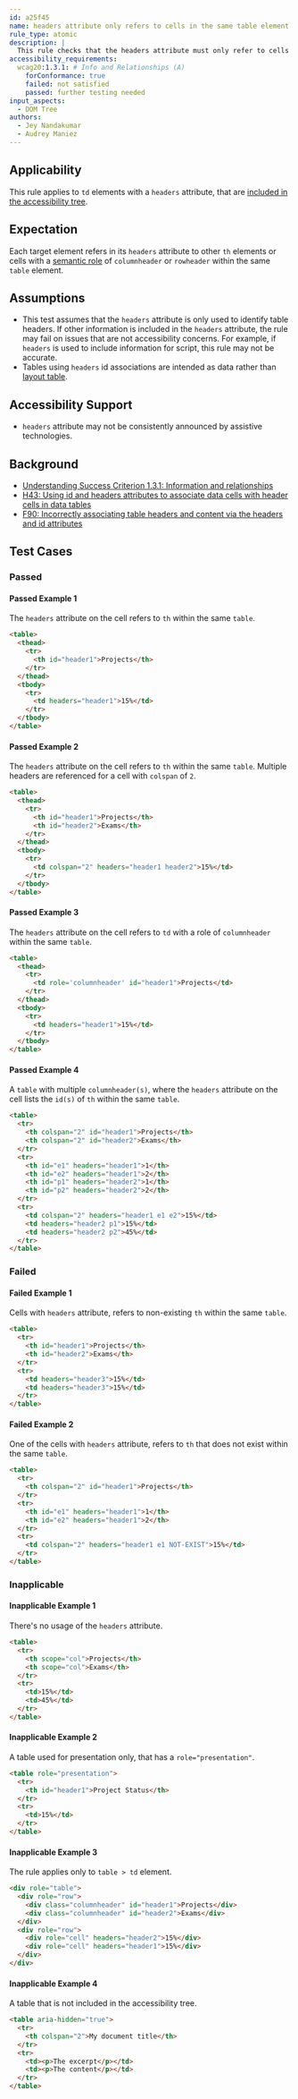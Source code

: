 ```yaml
---
id: a25f45
name: headers attribute only refers to cells in the same table element.
rule_type: atomic
description: |
  This rule checks that the headers attribute must only refer to cells in the same table element.
accessibility_requirements:
  wcag20:1.3.1: # Info and Relationships (A)
    forConformance: true
    failed: not satisfied
    passed: further testing needed
input_aspects:
  - DOM Tree
authors:
  - Jey Nandakumar
  - Audrey Maniez
---
```


## Applicability

This rule applies to `td` elements with a `headers` attribute, that are [included in the accessibility tree](#included-in-the-accessibility-tree).

## Expectation

Each target element refers in its `headers` attribute to other `th` elements or cells with a [semantic role](#semantic-role) of `columnheader` or `rowheader` within the same `table` element.

## Assumptions

- This test assumes that the `headers` attribute is only used to identify table headers. If other information is included in the `headers` attribute, the rule may fail on issues that are not accessibility concerns. For example, if `headers` is used to include information for script, this rule may not be accurate.
- Tables using `headers` id associations are intended as data rather than [layout table](#layout-table).

## Accessibility Support

- `headers` attribute may not be consistently announced by assistive technologies.

## Background

- [Understanding Success Criterion 1.3.1: Information and relationships](https://www.w3.org/WAI/WCAG21/Understanding/info-and-relationships.html)
- [H43: Using id and headers attributes to associate data cells with header cells in data tables](https://www.w3.org/WAI/WCAG21/Techniques/html/H43)
- [F90: Incorrectly associating table headers and content via the headers and id attributes](https://www.w3.org/WAI/WCAG21/Techniques/failures/F90)

## Test Cases

### Passed

#### Passed Example 1

The `headers` attribute on the cell refers to `th` within the same `table`.

```html
<table>
  <thead>	
    <tr>
      <th id="header1">Projects</th>
    </tr>
  </thead>
  <tbody>
    <tr>
      <td headers="header1">15%</td>
    </tr>
  </tbody>
</table>
```

#### Passed Example 2

The `headers` attribute on the cell refers to `th` within the same `table`. Multiple headers are referenced for a cell with `colspan` of `2`.

```html
<table>
  <thead>	
    <tr>
      <th id="header1">Projects</th>
      <th id="header2">Exams</th>
    </tr>
  </thead>
  <tbody>
    <tr>
      <td colspan="2" headers="header1 header2">15%</td>
    </tr>
  </tbody>
</table>
```

#### Passed Example 3

The `headers` attribute on the cell refers to `td` with a role of `columnheader` within the same `table`.

```html
<table>
  <thead>	
    <tr>
      <td role='columnheader' id="header1">Projects</td>
    </tr>
  </thead>
  <tbody>
    <tr>
      <td headers="header1">15%</td>
    </tr>
  </tbody>
</table>
```

#### Passed Example 4

A `table` with multiple `columnheader(s)`, where the `headers` attribute on the cell lists the `id(s)` of `th` within the same `table`.

```html
<table>
  <tr>
    <th colspan="2" id="header1">Projects</th>
    <th colspan="2" id="header2">Exams</th>
  </tr>
  <tr>
    <th id="e1" headers="header1">1</th>
    <th id="e2" headers="header1">2</th>
    <th id="p1" headers="header2">1</th>
    <th id="p2" headers="header2">2</th>
  </tr>
  <tr>
    <td colspan="2" headers="header1 e1 e2">15%</td>
    <td headers="header2 p1">15%</td>
    <td headers="header2 p2">45%</td>
  </tr>
</table>
```

### Failed

#### Failed Example 1

Cells with `headers` attribute, refers to non-existing `th` within the same `table`.

```html
<table>
  <tr>
    <th id="header1">Projects</th>
    <th id="header2">Exams</th>
  </tr>
  <tr>
    <td headers="header3">15%</td>
    <td headers="header3">15%</td>
  </tr>
</table>
```

#### Failed Example 2

One of the cells with `headers` attribute, refers to `th` that does not exist within the same `table`.

```html
<table>
  <tr>
    <th colspan="2" id="header1">Projects</th>
  </tr>
  <tr>
    <th id="e1" headers="header1">1</th>
    <th id="e2" headers="header1">2</th>
  </tr>
  <tr>
    <td colspan="2" headers="header1 e1 NOT-EXIST">15%</td>
  </tr>
</table>
```

### Inapplicable

#### Inapplicable Example 1

There's no usage of the `headers` attribute.

```html
<table>
  <tr>
    <th scope="col">Projects</th>
    <th scope="col">Exams</th>
  </tr>
  <tr>
    <td>15%</td>
    <td>45%</td>
  </tr>
</table>
```

#### Inapplicable Example 2

A table used for presentation only, that has a `role="presentation"`. 

```html
<table role="presentation">
  <tr>
    <th id="header1">Project Status</th>
  </tr>
  <tr>
    <td>15%</td>
  </tr>
</table>
```

#### Inapplicable Example 3

The rule applies only to `table > td` element.

```html
<div role="table">
  <div role="row">
    <div class="columnheader" id="header1">Projects</div>
    <div class="columnheader" id="header2">Exams</div>
  </div>
  <div role="row">
    <div role="cell" headers="header2">15%</div>
    <div role="cell" headers="header1">15%</div>
  </div>
</div>
```

#### Inapplicable Example 4

A table that is not included in the accessibility tree. 

```html
<table aria-hidden="true">
  <tr>
    <th colspan="2">My document title</th>
  </tr>
  <tr>
    <td><p>The excerpt</p></td>
    <td><p>The content</p></td>
  </tr>
</table>
```